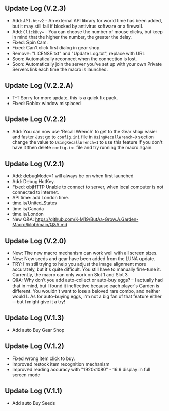 ## Update Log (V.2.3)
- Add: `API.btrv2` - An external API library for world time has been added, but it may still fail if blocked by antivirus software or a firewall.
- Add: `ClickBuy=` - You can choose the number of mouse clicks, but keep in mind that the higher the number, the greater the delay. 
- Fixed: Spin Cam.
- Fixed: Can't click first dialog in gear shop.
- Remove: "LICENSE.txt" and "Update Log.txt", replace with URL
- Soon: Automatically reconnect when the connection is lost.
- Soon: Automatically join the server you've set up with your own Private Servers link each time the macro is launched.

## Update Log (V.2.2.A)
- T-T Sorry for more update, this is a quick fix pack.
- Fixed: Roblox window misplaced

## Update Log (V.2.2)
- Add: You can now use 'Recall Wrench' to get to the Gear shop easier and faster
Just go to `config.ini` file in `UsingRecallWrench=0` section change the value to `UsingRecallWrench=1` to use this feature if you don't have it then delete `config.ini` file and try running the macro again.

## Update Log (V.2.1)
- Add: debugMode=1 will always be on when first launched
- Add: Debug HotKey.
- Fixed: objHTTP Unable to connect to server, when local computer is not connected to internet.
- API time: add London time.
- time.is/United_States
- time.is/Canada
- time.is/London
- New Q&A:  https://github.com/K-M19/ButAa-Grow.A.Garden-Macro/blob/main/Q&A.md

## Update Log (V.2.0)
- New: The new macro mechanism can work well with all screen sizes.
- New: New seeds and gear have been added from the LUNA update.
- TRY: I'm still trying to help you adjust the image alignment more accurately, but it's quite difficult. You still have to manually fine-tune it. Currently, the macro can only work on Slot 1 and Slot 3.
- Q&A: Why don’t you add auto-collect or auto-buy eggs? – I actually had that in mind, but I found it ineffective because each player's Garden is different. You wouldn't want to lose a beloved rare combo, and neither would I. As for auto-buying eggs, I’m not a big fan of that feature either—but I might give it a try!

## Update Log (V.1.3)
- Add auto Buy Gear Shop

## Update Log (V.1.2)
- Fixed wrong item click to buy.
- Improved restock item recognition mechanism
- Improved reading accuracy with "1920x1080" - 16:9 display in full screen mode

## Update Log (V.1.1)
- Add auto Buy Seeds
